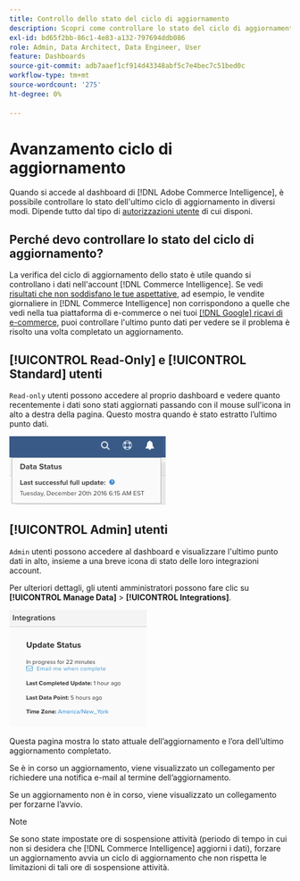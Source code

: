 ```yaml
---
title: Controllo dello stato del ciclo di aggiornamento
description: Scopri come controllare lo stato del ciclo di aggiornamento.
exl-id: bd65f2bb-86c1-4e83-a132-797694ddb086
role: Admin, Data Architect, Data Engineer, User
feature: Dashboards
source-git-commit: adb7aaef1cf914d43348abf5c7e4bec7c51bed0c
workflow-type: tm+mt
source-wordcount: '275'
ht-degree: 0%

---
```


# Avanzamento ciclo di aggiornamento

Quando si accede al dashboard di [!DNL Adobe Commerce Intelligence], è possibile controllare lo stato dell&#39;ultimo ciclo di aggiornamento in diversi modi. Dipende tutto dal tipo di [autorizzazioni utente](../administrator/user-management/user-management.md) di cui disponi.

## Perché devo controllare lo stato del ciclo di aggiornamento?

La verifica del ciclo di aggiornamento dello stato è utile quando si controllano i dati nell&#39;account [!DNL Commerce Intelligence]. Se vedi [risultati che non soddisfano le tue aspettative](../data-analyst/data-warehouse-mgr/data-and-updates-faq.md), ad esempio, le vendite giornaliere in [!DNL Commerce Intelligence] non corrispondono a quelle che vedi nella tua piattaforma di e-commerce o nei tuoi [[!DNL Google] ricavi di e-commerce](https://experienceleague.adobe.com/docs/commerce-knowledge-base/kb/troubleshooting/miscellaneous/diagnosing-google-ecommerce-revenue-discrepancies.html?lang=it), puoi controllare l&#39;ultimo punto dati per vedere se il problema è risolto una volta completato un aggiornamento.

## [!UICONTROL Read-Only] e [!UICONTROL Standard] utenti

`Read-only` utenti possono accedere al proprio dashboard e vedere quanto recentemente i dati sono stati aggiornati passando con il mouse sull&#39;icona in alto a destra della pagina. Questo mostra quando è stato estratto l’ultimo punto dati.

![](../../mbi/assets/last-success-data.png)

## [!UICONTROL Admin] utenti

`Admin` utenti possono accedere al dashboard e visualizzare l&#39;ultimo punto dati in alto, insieme a una breve icona di stato delle loro integrazioni account.

Per ulteriori dettagli, gli utenti amministratori possono fare clic su **[!UICONTROL Manage Data]** > **[!UICONTROL Integrations]**.

![](../../mbi/assets/detail-manage-data-integrations.png)

Questa pagina mostra lo stato attuale dell’aggiornamento e l’ora dell’ultimo aggiornamento completato.

Se è in corso un aggiornamento, viene visualizzato un collegamento per richiedere una notifica e-mail al termine dell’aggiornamento.

Se un aggiornamento non è in corso, viene visualizzato un collegamento per forzarne l’avvio.

>[!NOTE]
>
>Se sono state impostate ore di sospensione attività (periodo di tempo in cui non si desidera che [!DNL Commerce Intelligence] aggiorni i dati), forzare un aggiornamento avvia un ciclo di aggiornamento che non rispetta le limitazioni di tali ore di sospensione attività.
